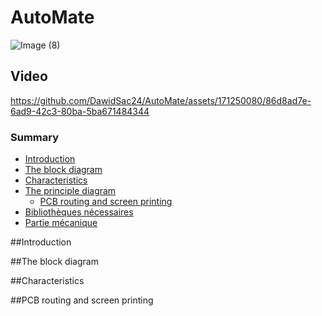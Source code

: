 # AutoMate
![Image (8)](https://github.com/DawidSac24/AutoMate/assets/171250080/2e45e442-d7ad-42c4-8633-2ada9f801d8c)
## Video 

https://github.com/DawidSac24/AutoMate/assets/171250080/86d8ad7e-6ad9-42c3-80ba-5ba671484344

### Summary
- [Introduction](#Introduction)
- [The block diagram](#The-block-diagram) 
- [Characteristics](#Characteristics)
- [The principle diagram](#The-principle-diagram)
  - [PCB routing and screen printing](#PCB-routing-and-screen-printing)
- [Bibliothèques nécessaires](#Bibliothèques-nécessaires)  
- [Partie mécanique](#Partie-mécanique)

##Introduction

##The block diagram

##Characteristics

##PCB routing and screen printing
